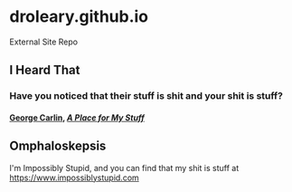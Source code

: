 # droleary.github.io
External Site Repo

## I Heard That
### Have you noticed that their stuff is shit and your shit is stuff?
#### [George Carlin](https://georgecarlin.com), [*A Place for My Stuff*](https://en.wikipedia.org/wiki/A_Place_for_My_Stuff)

## Omphaloskepsis
I'm Impossibly Stupid, and you can find that my shit is stuff at <https://www.impossiblystupid.com>
